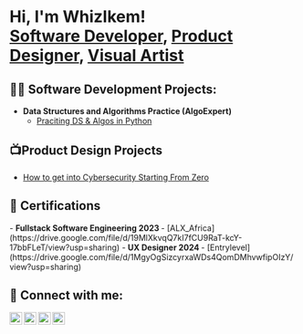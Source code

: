<h1>Hi, I'm WhizIkem! <br/><a href="https://github.com/whizikem">Software Developer</a>, <a href="https://www.behance.net/chineduwisdom2">Product Designer</a>, <a href="https://bit.ly/whizikem">Visual Artist</a></h1>

<h2>👨‍💻 Software Development Projects:</h2>

- <b>Data Structures and Algorithms Practice (AlgoExpert)</b>
  - [Praciting DS & Algos in Python](https://github.com/joshmadakor1/Algorithms-Practice)

<h2>📺Product Design Projects </h2>

- [How to get into Cybersecurity Starting From Zero](https://www.youtube.com/watch?v=a83ASGn_V_s)

<h2>📜 Certifications </h2>  
-  <b> Fullstack Software Engineering 2023 </b>
  - [ALX_Africa](https://drive.google.com/file/d/19MlXkvqQ7kI7fCU9RaT-kcY-17bbFLeT/view?usp=sharing)
-  <b> UX Designer 2024 </b>  
  - [Entrylevel](https://drive.google.com/file/d/1MgyOgSizcyrxaWDs4QomDMhvwfipOIzY/view?usp=sharing)
  
<h2> 🤳 Connect with me:</h2>

[<img align="left" alt="JoshMadakor | YouTube" width="22px" src="https://cdn.jsdelivr.net/npm/simple-icons@v3/icons/youtube.svg" />][youtube]
[<img align="left" alt="JoshMadakor | Twitter" width="22px" src="https://cdn.jsdelivr.net/npm/simple-icons@v3/icons/twitter.svg" />][twitter]
[<img align="left" alt="JoshMadakor | LinkedIn" width="22px" src="https://cdn.jsdelivr.net/npm/simple-icons@v3/icons/linkedin.svg" />][linkedin]
[<img align="left" alt="JoshMadakor | Instagram" width="22px" src="https://cdn.jsdelivr.net/npm/simple-icons@v3/icons/instagram.svg" />][instagram]

[twitter]: https://twitter.com/whizikem
[youtube]: https://www.youtube.com/c/whizikem
[instagram]: https://www.instagram.com/whizikem/
[linkedin]: https://linkedin.com/in/whizikem

<!--
**joshmadakor1/joshmadakor1** is a ✨ _special_ ✨ repository because its `README.md` (this file) appears on your GitHub profile.

Here are some ideas to get you started:

- 🔭 I’m currently working on ...
- 🌱 I’m currently learning ...
- 👯 I’m looking to collaborate on ...
- 🤔 I’m looking for help with ...
- 💬 Ask me about ...
- 📫 How to reach me: ...
- 😄 Pronouns: ...
- ⚡ Fun fact: ...
-->
